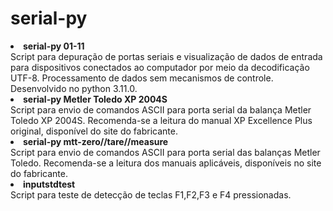 # serial-py
<li>
<b>serial-py 01-11</b> <br>
Script para depuração de portas seriais e visualização de dados de entrada para dispositivos conectados ao computador por meio da decodificação UTF-8. Processamento de dados sem mecanismos de controle. Desenvolvido no python 3.11.0.

<li>
<b>serial-py Metler Toledo XP 2004S</b> <br>
Script para envio de comandos ASCII para porta serial da balança Metler Toledo XP 2004S. Recomenda-se a leitura do manual XP Excellence Plus original, disponível do site do fabricante.

<li>
<b>serial-py mtt-zero//tare//measure</b> <br>
Script para envio de comandos ASCII para porta serial das balanças Metler Toledo. Recomenda-se a leitura dos manuais aplicáveis, disponíveis no site do fabricante.

<li>
<b>inputstdtest</b> <br>
Script para teste de detecção de teclas F1,F2,F3 e F4 pressionadas.
